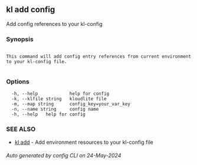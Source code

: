 ## kl add config

Add config references to your kl-config

### Synopsis

```

This command will add config entry references from current environment to your kl-config file.
	
```

### Options

```
  -h, --help            help for config
  -k, --klfile string   kloudlite file
  -m, --map string      config_key=your_var_key
  -n, --name string     config name
  -h, --help   help for config
```

### SEE ALSO

* [kl add](kl_add.md)  - Add environment resources to your kl-config file

###### Auto generated by config CLI on 24-May-2024
